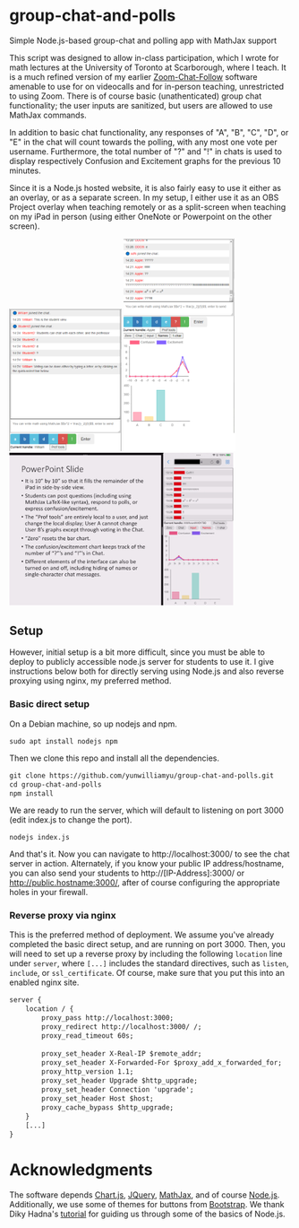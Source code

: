 # group-chat-and-polls
Simple Node.js-based group-chat and polling app with MathJax support

This script was designed to allow in-class participation, which I wrote for math lectures at the University of Toronto at Scarborough, where I teach.
It is a much refined version of my earlier [Zoom-Chat-Follow](https://github.com/yunwilliamyu/zoom-chat-follow) software amenable to use for on videocalls and for in-person teaching, unrestricted to using Zoom.
There is of course basic (unathenticated) group chat functionality; the user inputs are sanitized, but users are allowed to use MathJax commands.

In addition to basic chat functionality, any responses of "A", "B", "C", "D", or "E" in the chat will count towards the polling, with any most one vote per username.
Furthermore, the total number of "?" and "!" in chats is used to display respectively Confusion and Excitement graphs for the previous 10 minutes.

Since it is a Node.js hosted website, it is also fairly easy to use it either as an overlay, or as a separate screen. In my setup, I either use it as an OBS Project overlay when teaching remotely or as a split-screen when teaching on my iPad in person (using either OneNote or Powerpoint on the other screen).

<img alt="Student Chat View" src="https://github.com/yunwilliamyu/group-chat-and-polls/blob/main/docs/student-usage.png?raw=true" width="200"  /> <img alt="Professor Poll View" src="https://github.com/yunwilliamyu/group-chat-and-polls/blob/main/docs/prof-usage.png?raw=true" width="200"  /> <img alt="Split screen iPad view with PowerPoint on left and chat/polls on the right" src="https://github.com/yunwilliamyu/group-chat-and-polls/blob/main/docs/split-screen.png?raw=true" width="400"  />

## Setup
However, initial setup is a bit more difficult, since you must be able to deploy to publicly accessible node.js server for students to use it.
I give instructions below both for directly serving using Node.js and also reverse proxying using nginx, my preferred method.

### Basic direct setup
On a Debian machine, so up nodejs and npm.
```
sudo apt install nodejs npm
```
Then we clone this repo and install all the dependencies.
```
git clone https://github.com/yunwilliamyu/group-chat-and-polls.git
cd group-chat-and-polls
npm install
```
We are ready to run the server, which will default to listening on port 3000 (edit index.js to change the port).
```
nodejs index.js
```
And that's it. Now you can navigate to http://localhost:3000/ to see the chat server in action. Alternately, if you know your public IP address/hostname, you can also send your students to http://[IP-Address]:3000/ or http://public.hostname:3000/, after of course configuring the appropriate holes in your firewall.

### Reverse proxy via nginx
This is the preferred method of deployment. We assume you've already completed the basic direct setup, and are running on port 3000. Then, you will need to set up a reverse proxy by including the following `location` line under `server`, where `[...]` includes the standard directives, such as `listen`, `include`, or `ssl_certificate`. Of course, make sure that you put this into an enabled nginx site.
```
server {
    location / {
        proxy_pass http://localhost:3000;
        proxy_redirect http://localhost:3000/ /;
        proxy_read_timeout 60s;

        proxy_set_header X-Real-IP $remote_addr;
        proxy_set_header X-Forwarded-For $proxy_add_x_forwarded_for;
        proxy_http_version 1.1;
        proxy_set_header Upgrade $http_upgrade;
        proxy_set_header Connection 'upgrade';
        proxy_set_header Host $host;
        proxy_cache_bypass $http_upgrade;
    }
    [...]
}
```

# Acknowledgments
The software depends [Chart.js](https://www.chartjs.org/), [JQuery](https://jquery.com), [MathJax](https://www.mathjax.org/), and of course [Node.js](https://nodejs.org/en/). Additionally, we use some of themes for buttons from [Bootstrap](https://getbootstrap.com/).
We thank Diky Hadna's [tutorial](https://itnext.io/build-a-group-chat-app-in-30-lines-using-node-js-15bfe7a2417b) for guiding us through some of the basics of Node.js.




